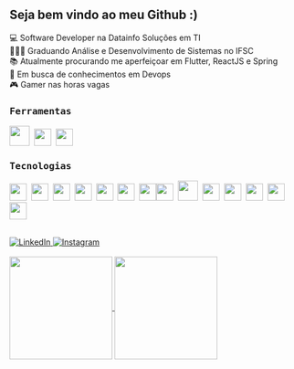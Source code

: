 ## Seja bem vindo ao meu Github :)

💻 Software Developer na Datainfo Soluções em TI <br>
👩🏻‍🎓 Graduando Análise e Desenvolvimento de Sistemas no IFSC <br>
📚 Atualmente procurando me aperfeiçoar em Flutter, ReactJS e Spring <br>
🔭 Em busca de conhecimentos em Devops <br>
🎮 Gamer nas horas vagas

### <samp> Ferramentas </samp>
<img src="https://cdn.jsdelivr.net/gh/devicons/devicon/icons/jetbrains/jetbrains-original.svg" width="35" height="35"/>&nbsp;&nbsp;<img src="https://cdn.jsdelivr.net/gh/devicons/devicon/icons/intellij/intellij-original.svg" width="30" height="30"/>&nbsp;&nbsp;<img src="https://cdn.jsdelivr.net/gh/devicons/devicon/icons/vscode/vscode-original.svg" width="30" height="30"/>

### <samp> Tecnologias </samp>
<img src="https://cdn.jsdelivr.net/gh/devicons/devicon/icons/spring/spring-original.svg"  width="30" height="30"/>&nbsp;&nbsp;<img src="https://cdn.jsdelivr.net/gh/devicons/devicon/icons/java/java-original.svg" width="30" height="30"/>&nbsp;&nbsp;<img src="https://cdn.jsdelivr.net/gh/devicons/devicon/icons/flutter/flutter-original.svg" width="30" height="30"/>&nbsp;&nbsp;<img src="https://cdn.jsdelivr.net/gh/devicons/devicon/icons/react/react-original.svg" width="30" height="30"/>&nbsp;&nbsp;<img src="https://cdn.jsdelivr.net/gh/devicons/devicon/icons/javascript/javascript-original.svg" width="30" height="30"/>&nbsp;&nbsp;<img src="https://cdn.jsdelivr.net/gh/devicons/devicon/icons/html5/html5-original.svg" width="30" height="30"/>&nbsp;&nbsp;<img src="https://cdn.jsdelivr.net/gh/devicons/devicon/icons/css3/css3-original.svg" width="30" height="30"/><img src="https://cdn.jsdelivr.net/gh/devicons/devicon/icons/nodejs/nodejs-original.svg" width="30" height="30"/>&nbsp;&nbsp;<img src="https://cdn.jsdelivr.net/gh/devicons/devicon/icons/php/php-plain.svg" width="35" height="35"/>&nbsp;&nbsp;<img src="https://cdn.jsdelivr.net/gh/devicons/devicon/icons/vuejs/vuejs-original.svg" width="30" height="30"/>&nbsp;&nbsp;<img src="https://cdn.jsdelivr.net/gh/devicons/devicon/icons/dart/dart-original.svg" width="30" height="30"/>&nbsp;&nbsp;<img src="https://cdn.jsdelivr.net/gh/devicons/devicon/icons/ionic/ionic-original.svg" width="30" height="30"/>&nbsp;&nbsp;<img src="https://cdn.jsdelivr.net/gh/devicons/devicon/icons/typescript/typescript-original.svg" width="30" height="30"/>&nbsp;&nbsp;<img src="https://cdn.jsdelivr.net/gh/devicons/devicon/icons/laravel/laravel-plain.svg" width="30" height="30"/>

<br>

<a href="https://www.linkedin.com/in/viniciusandresilva/" target="_blank">
  <img src="https://img.shields.io/badge/LinkedIn-%230077B5.svg?&style=flat-square&logo=linkedin&logoColor=white" alt="LinkedIn">
</a>
<a href="https://www.instagram.com/viniandresilva/" target="_blank">
  <img src="https://img.shields.io/badge/Instagram-%23E4405F.svg?&style=flat-square&logo=instagram&logoColor=white" alt="Instagram">
</a>

<br> 
<br>

<a href="https://github.com/viniandresilva">
  <img height="180em" align="center"  src="https://github-readme-stats.vercel.app/api?username=viniandresilva&count_private=true&show_icons=true&theme=vue-dark&hide_border=true&include_all_commits=true&layout=compact&)" />
</a>

<a href="https://github.com/viniandresilva">
  <img height="180em" align="center" src="https://github-readme-stats.vercel.app/api/top-langs/?username=viniandresilva&langs_count=8&layout=compact&theme=vue-dark&hide_border=true&include_all_commits=true&count_private=true&)" />
</a>

